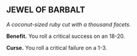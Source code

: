 ## JEWEL OF BARBALT

_A coconut-sized ruby cut with a thousand facets._

**Benefit.** You roll a critical success on an 18-20.

**Curse.** You roll a critical failure on a 1-3.

